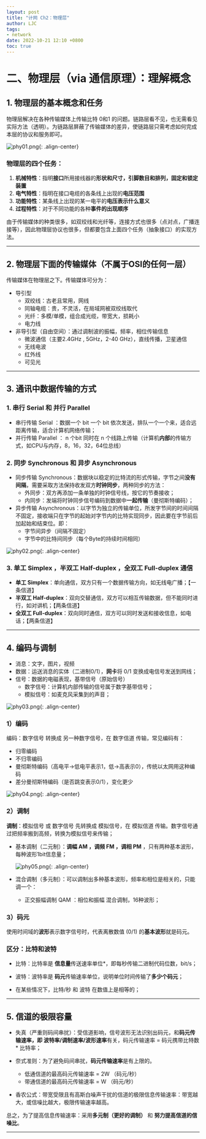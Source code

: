 ```yaml
---
layout: post
title: "计网 Ch2：物理层"
author: LJC
tags:
- network
date: 2022-10-21 12:10 +0800
toc: true
---
```


# 二、物理层（via 通信原理）：理解概念

## 1. 物理层的基本概念和任务

物理层解决在各种传输媒体上传输比特 0和1 的问题。链路层看不见，也无需看见实际方法（透明）。为链路层屏蔽了传输媒体的差异，使链路层只需考虑如何完成本层的协议和服务即可。

![phy01.png](/images/net/phy01.png "物理层"){: .align-center}

### 物理层的**四个任务**：
1. **机械特性**：指明**接口**所用接线器的**形状和尺寸，引脚数目和排列，固定和锁定装置**
2. **电气特性**：指明在接口电缆的各条线上出现的**电压范围**
3. **功能特性**：某条线上出现的某一电平的**电压表示什么意义**
4. **过程特性**：对于不同功能的各种**事件的出现顺序**

由于传输媒体的种类很多，如双绞线和光纤等，连接方式也很多（点对点，广播连接等），因此物理层协议也很多，但都要包含上面四个任务（抽象接口）的实现方法。

----------
## 2. 物理层下面的传输媒体（不属于OSI的任何一层）

传输媒体在物理层之下。传输媒体可分为：
- 导引型
    - 双绞线：古老且常用，网线
    - 同轴电缆：贵，不灵活，在局域网被双绞线取代
    - 光纤：多模/单模，组合成光缆，带宽大，损耗小
    - 电力线
- 非导引型（自由空间）：通过调制波的振幅，频率，相位传输信息
    - 微波通信（主要2.4GHz , 5GHz，2-40 GHz），直线传播，卫星通信
    - 无线电波
    - 红外线
    - 可见光

---------------------
## 3. 通讯中数据传输的方式

### 1. **串行 Serial 和 并行 Parallel**
- 串行传输 Serial ：数据一个 bit 一个 bit 依次发送，排队一个一个来，适合远距离传输，适合计算机网络传输；
- 并行传输 Parallel ： n 个bit 同时在 n 个线路上传输（计算机**内部**的传输方式，如CPU与内存，8，16，32，64位总线）

### 2. **同步 Synchronous 和 异步 Asynchronous**
- 同步传输 Synchronous：数据块以稳定的比特流的形式传输，字节之间**没有间隔**，需要采取方法保持收发双方**时钟同步**，两种同步的方法：
    - 外同步：双方再添加一条单独的时钟信号线，按它的节奏接收；
    - 内同步：发端将时钟同步信号编码到数据中**一起传输**（曼彻斯特编码）；
- 异步传输 Asynchronous：以字节为独立的传输单位，所发字节间的时间间隔不固定，接收端只在字节的起始对字节内的比特实现同步，因此要在字节前后加起始和结束位。即：
    - 字节间异步（间隔不固定）
    - 字节中的比特间同步（每个Byte的持续时间相同）

![phy02.png](/images/net/phy02.png "异步"){: .align-center}

### 3. **单工 Simplex ，半双工 Half-duplex ，全双工 Full-duplex 通信**
- **单工 Simplex**：单向通信，双方只有一个数据传输方向，如无线电广播；【一条信道】
- **半双工 Half-duplex**：双向交替通信，双方可以相互传输数据，但不能同时进行，如对讲机；【两条信道】
- **全双工 Full-duplex**：双向同时通信，双方可以同时发送和接收信息，如电话；【两条信道】

-------------
## 4. 编码与调制
- 消息：文字，图片，视频
- 数据：运送消息的实体（二进制0/1），**网卡**将 0/1 变换成电信号发送到网线；
- 信号：数据的电磁表现，基带信号（原始信号）
    - 数字信号：计算机内部传输的信号属于数字基带信号；
    - 模拟信号：如麦克风采集到的声音；

![phy03.png](/images/net/phy03.png "编码与调制"){: .align-center}

### 1）编码

编码：数字信号 转换成 另一种数字信号，在 数字信道 传输，常见编码有：
- 归零编码
- 不归零编码
- 曼彻斯特编码（高电平→低电平表示1，低→高表示0），传统以太网用这种编码
- 差分曼彻斯特编码（是否跳变表示0/1），变化更少

![phy04.png](/images/net/phy04.png "编码"){: .align-center}

### 2）调制

**调制**：模拟信号 或 数字信号 先转换成 模拟信号，在 模拟信道 传输。数字信号通过把频率搬到高频，转换为模拟信号来传输；
- 基本调制（二元制）：**调幅 AM ，调频 FM ，调相 PM** ，只有两种基本波形，每种波形1bit信息量；

    ![phy05.png](/images/net/phy05.png "调制"){: .align-center}

- 混合调制（多元制）：可以调制出多种基本波形，频率和相位是相关的，只能调一个：
    - 正交振幅调制 QAM ：相位和振幅 混合调制，16种波形；
    
### 3）码元
使用时间域的**波形**表示数字信号时，代表离散数值 (0/1) 的**基本波形**就是码元。

### 区分：比特和波特

- 比特：比特率是 **信息量**传送速率单位*，即每秒传输二进制代码位数，bit/s；

- 波特：波特率是 **码元**传输速率单位，说明单位时间传输了**多少个码元**；

- 在某些情况下，比特/秒 和 波特 在数值上是相等的；

-----------------
## 5. 信道的极限容量

- 失真（严重则码间串扰）：受信道影响，信号波形无法识别出码元，和**码元传输速率，即 波特率/调制速率/波形速率**有关，码元传输速率 = 码元携带比特数 * 比特率；

- 奈式准则：为了避免码间串扰，**码元传输速率**是有上限的。
    - 低通信道的最高码元传输速率 = 2W （码元/秒）
    - 带通信道的最高码元传输速率 = W （码元/秒）

- 香农公式：带宽受限且有高斯白噪声干扰的信道的极限信息传输速率：带宽越大，或信噪比越大，极限传输速率越高。

总之，为了提高信息传输速率：采用**多元制（更好的调制）** 和 **努力提高信道的信噪比**。
    
--------------------